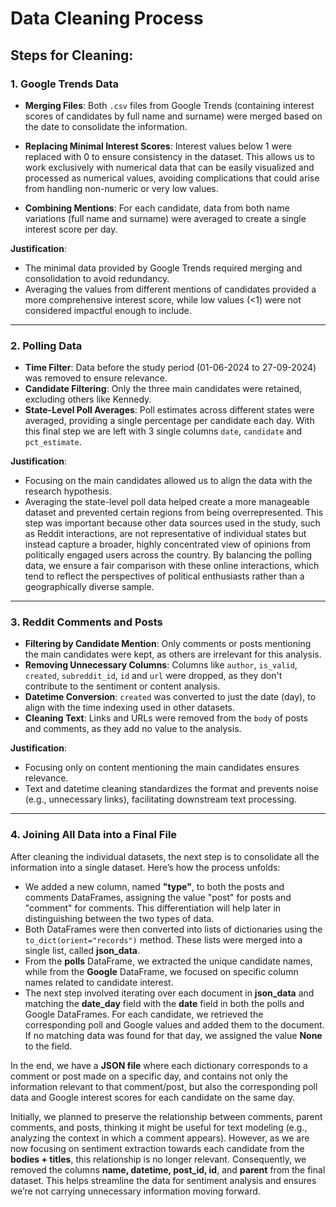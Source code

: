 # Data Cleaning Process

## Steps for Cleaning:

### 1. **Google Trends Data**

- **Merging Files**: Both `.csv` files from Google Trends (containing interest scores of candidates by full name and surname) were merged based on the date to consolidate the information.
- **Replacing Minimal Interest Scores**: Interest values below 1 were replaced with 0 to ensure consistency in the dataset. This allows us to work exclusively with numerical data that can be easily visualized and processed as numerical values, avoiding complications that could arise from handling non-numeric or very low values.

- **Combining Mentions**: For each candidate, data from both name variations (full name and surname) were averaged to create a single interest score per day.

**Justification**: 
- The minimal data provided by Google Trends required merging and consolidation to avoid redundancy.
- Averaging the values from different mentions of candidates provided a more comprehensive interest score, while low values (<1) were not considered impactful enough to include.

---

### 2. **Polling Data**

- **Time Filter**: Data before the study period (01-06-2024 to 27-09-2024) was removed to ensure relevance.
- **Candidate Filtering**: Only the three main candidates were retained, excluding others like Kennedy.
- **State-Level Poll Averages**: Poll estimates across different states were averaged, providing a single percentage per candidate each day. With this final step we are left with 3 single columns `date`, `candidate` and `pct_estimate`.

**Justification**: 
- Focusing on the main candidates allowed us to align the data with the research hypothesis. 
- Averaging the state-level poll data helped create a more manageable dataset and prevented certain regions from being overrepresented. This step was important because other data sources used in the study, such as Reddit interactions, are not representative of individual states but instead capture a broader, highly concentrated view of opinions from politically engaged users across the country. By balancing the polling data, we ensure a fair comparison with these online interactions, which tend to reflect the perspectives of political enthusiasts rather than a geographically diverse sample.
---

### 3. **Reddit Comments and Posts**

- **Filtering by Candidate Mention**: Only comments or posts mentioning the main candidates were kept, as others are irrelevant for this analysis.
- **Removing Unnecessary Columns**: Columns like `author`, `is_valid`, `created`, `subreddit_id`, `id` and `url` were dropped, as they don't contribute to the sentiment or content analysis.
- **Datetime Conversion**: `created` was converted to just the date (day), to align with the time indexing used in other datasets.
- **Cleaning Text**: Links and URLs were removed from the `body` of posts and comments, as they add no value to the analysis.

**Justification**:
- Focusing only on content mentioning the main candidates ensures relevance.
- Text and datetime cleaning standardizes the format and prevents noise (e.g., unnecessary links), facilitating downstream text processing.

---

### 4. **Joining All Data into a Final File**

After cleaning the individual datasets, the next step is to consolidate all the information into a single dataset. Here’s how the process unfolds:

- We added a new column, named **"type"**, to both the posts and comments DataFrames, assigning the value "post" for posts and "comment" for comments. This differentiation will help later in distinguishing between the two types of data.
- Both DataFrames were then converted into lists of dictionaries using the `to_dict(orient="records")` method. These lists were merged into a single list, called **json_data**.
- From the **polls** DataFrame, we extracted the unique candidate names, while from the **Google** DataFrame, we focused on specific column names related to candidate interest.
- The next step involved iterating over each document in **json_data** and matching the **date_day** field with the **date** field in both the polls and Google DataFrames. For each candidate, we retrieved the corresponding poll and Google values and added them to the document. If no matching data was found for that day, we assigned the value **None** to the field.
  
In the end, we have a **JSON file** where each dictionary corresponds to a comment or post made on a specific day, and contains not only the information relevant to that comment/post, but also the corresponding poll data and Google interest scores for each candidate on the same day.

Initially, we planned to preserve the relationship between comments, parent comments, and posts, thinking it might be useful for text modeling (e.g., analyzing the context in which a comment appears). However, as we are now focusing on sentiment extraction towards each candidate from the **bodies + titles**, this relationship is no longer relevant. Consequently, we removed the columns **name, datetime, post_id, id**, and **parent** from the final dataset. This helps streamline the data for sentiment analysis and ensures we’re not carrying unnecessary information moving forward.